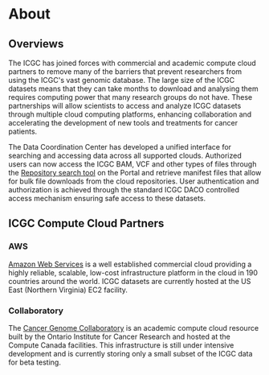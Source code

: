 # About

## Overviews

The ICGC has joined forces with commercial and academic compute cloud partners to remove many of the barriers that prevent researchers from using the ICGC's vast genomic database. The large size of the ICGC datasets means that they can take months to download and analysing them requires computing power that many research groups do not have. These partnerships will allow scientists to access and analyze ICGC datasets through multiple cloud computing platforms, enhancing collaboration and accelerating the development of new tools and treatments for cancer patients.

The Data Coordination Center has developed a unified interface for searching and accessing data across all supported clouds. Authorized users can now access the ICGC BAM, VCF and other types of files through the [Repository search tool](https://dcc.icgc.org/repositories) on the Portal and retrieve manifest files that allow for bulk file downloads from the cloud repositories. User authentication and authorization is achieved through the standard ICGC DACO controlled access mechanism ensuring safe access to these datasets.

## ICGC Compute Cloud Partners

### AWS

[Amazon Web Services](https://dcc.icgc.org/icgc-in-the-cloud/aws) is a well established commercial cloud providing a highly reliable, scalable, low-cost infrastructure platform in the cloud in 190 countries around the world. ICGC datasets are currently hosted at the US East (Northern Virginia) EC2 facility.

### Collaboratory

The [Cancer Genome Collaboratory](https://dcc.icgc.org/icgc-in-the-cloud/collaboratory) is an academic compute cloud resource built by the Ontario Institute for Cancer Research and hosted at the Compute Canada facilities. This infrastructure is still under intensive development and is currently storing only a small subset of the ICGC data for beta testing.
